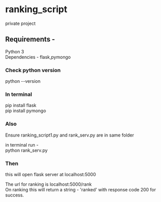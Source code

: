 # ranking_script
private project

## Requirements - 
Python 3\
Dependencies - flask,pymongo

### Check python version
python --version


### In terminal
pip install flask\
pip install pymongo

### Also
Ensure ranking_script1.py and rank_serv.py are in same folder

in terminal run - \
python rank_serv.py
### Then
this will open flask server at localhost:5000

The url for ranking is localhost:5000/rank\
On ranking this will return a string - 'ranked' with response code 200 for success.



